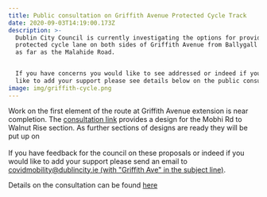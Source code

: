 ```yaml
---
title: Public consultation on Griffith Avenue Protected Cycle Track
date: 2020-09-03T14:19:00.173Z
description: >-
  Dublin City Council is currently investigating the options for providing a
  protected cycle lane on both sides of Griffith Avenue from Ballygall Road East
  as far as the Malahide Road.


  If you have concerns you would like to see addressed or indeed if you would
  like to add your support please see details below on the public consultation.
image: img/griffith-cycle.png
---
```

Work on the first element of the route at Griffith Avenue extension is near completion. The [consultation link](https://consultation.dublincity.ie/traffic-and-transport/griffith-avenue-protected-cycle-track/) provides a design for the Mobhi Rd to Walnut Rise section. As further sections of designs are ready they will be put up on \
\
If you have feedback for the council on these proposals or indeed if you would like to add your support please send an email to [covidmobility@dublincity.ie (with "Griffith Ave" in the subject line)](mailto:covidmobility@dublincity.ie?subject=Griffith%20Ave).

Details on the consultation can be found [here](https://consultation.dublincity.ie/traffic-and-transport/griffith-avenue-protected-cycle-track/)
